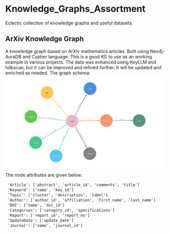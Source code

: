 # Knowledge_Graphs_Assortment
Eclectic collection of knowledge graphs and useful datasets.

## ArXiv Knowledge Graph
A knowledge graph based on ArXiv mathematics articles. Built using Neo4j-AuraDB and Cypher language.
This is a good KG to use as an working example in various projects. The data was enhanced using KeyLLM and hdbscan, but it can be improved and refined further. It will be updated and enriched as needed. 
The graph schema:
![raw_entry](./arXiv_KG/imgs/schema_visual.png)

The node attributes are given below:
```
 'Article': ['abstract', 'article_id', 'comments', 'title']
 'Keyword': ['name', 'key_id']
 'Topic': ['cluster', 'description', 'label']
 'Author': ['author_id', 'affiliation', 'first_name', 'last_name']
 'DOI': ['name', 'doi_id']
 'Categories': ['category_id', 'specifications']
 'Report': ['report_id', 'report_no']
 'UpdateDate': ['update_date']
 'Journal': ['name', 'journal_id']
```
